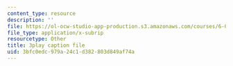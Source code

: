 ```yaml
---
content_type: resource
description: ''
file: https://ol-ocw-studio-app-production.s3.amazonaws.com/courses/6-0001-introduction-to-computer-science-and-programming-in-python-fall-2016/3bfc0edc979a24c1d382803d849af74a_nykOeWgQcHM.srt
file_type: application/x-subrip
resourcetype: Other
title: 3play caption file
uid: 3bfc0edc-979a-24c1-d382-803d849af74a
---
```

